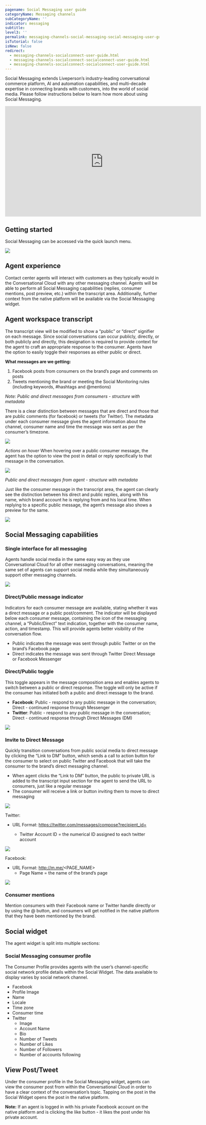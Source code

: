 ```yaml
---
pagename: Social Messaging user guide
categoryName: Messaging channels
subCategoryName: ''
indicator: messaging
subtitle:
level3: ''
permalink: messaging-channels-social-messaging-social-messaging-user-guide.html
isTutorial: false
isNew: false
redirect:
  - messaging-channels-socialconnect-user-guide.html
  - messaging-channels-socialconnect-socialconnect-user-guide.html
  - messaging-channels-socialconnect-socialconnect-user-guide.html
---
```

Social Messaging extends Liveperson’s industry-leading conversational commerce platform, AI and automation capabilities, and multi-decade expertise in connecting brands with customers, into the world of social media. Please follow instructions below to learn how more about using Social Messaging.

<iframe style="max-width: 750px;" src="https://player.vimeo.com/video/515803887?autoplay=1&loop=1&title=0&byline=0&portrait=0" width="640" height="360" frameborder="0" allow="autoplay; fullscreen" allowfullscreen></iframe>

## Getting started

Social Messaging can be accessed via the quick launch menu.

![](img/Quick_launch_man_workspace1.png)

## Agent experience

Contact center agents will interact with customers as they typically would in the Conversational Cloud with any other messaging channel. Agents will be able to perform all Social Messaging capabilities (replies, consumer mentions, post preview, etc.) within the transcript area. Additionally, further context from the native platform will be available via the Social Messaging widget.

## Agent workspace transcript

The transcript view will be modified to show a “public” or “direct” signifier on each message. Since social conversations can occur publicly, directly, or both publicly and directly, this designation is required to provide context for the agent to craft an appropriate response to the consumer. Agents have the option to easily toggle their responses as either public or direct.

**What messages are we getting:**
1. Facebook posts from consumers on the brand’s page and comments on posts 
2. Tweets mentioning the brand or meeting the Social Monitoring rules (including keywords, #hashtags and @mentions)

*Note: Public and direct messages from consumers - structure with metadata*

There is a clear distinction between messages that are direct and those that are public comments (for facebook) or tweets (for Twitter). The metadata under each consumer message gives the agent information about the channel, consumer name and time the message was sent as per the consumer’s timezone.

![](img/socialconnect-user-guide-new-1a.png) 

*Actions on hover*
When hovering over a public consumer message, the agent has the option to view the post in detail or reply specifically to that message in the conversation.

![](img/socialconnect-user-guide-new-2a.png) 

*Public and direct messages from agent - structure with metadata*

Just like the consumer message in the transcript area, the agent can clearly see the distinction between his direct and public replies, along with his name, which brand account he is replying from and his local time. When replying to a specific public message, the agent’s message also shows a preview for the same. 

![](img/socialconnect-user-guide-new-3a.png) 

## Social Messaging capabilities

### Single interface for all messaging

Agents handle social media in the same easy way as they use Conversational Cloud for all other messaging conversations, meaning the same set of agents can support social media while they simultaneously support other messaging channels. 

![](img/socialconnect-user-guide-new-4.png) 

### Direct/Public message indicator
Indicators for each consumer message are available, stating whether it was a direct message or a public post/comment. The indicator will be displayed below each consumer message, containing the icon of the messaging channel, a “Public/Direct” text indication, together with the consumer name, action, and timestamp. This will provide agents better visibility of the conversation flow.

* Public indicates the message was sent through public Twitter or on the brand’s Facebook page
* Direct indicates the message was sent through Twitter Direct Message or Facebook Messenger

### Direct/Public toggle
This toggle appears in the message composition area and enables agents to switch between a public or direct response. The toggle will only be active if the consumer has initiated both a public and direct message to the brand.
* **Facebook**: Public - respond to any public message in the conversation; Direct - continued response through Messenger
* **Twitter**: Public - respond to any public message in the conversation; Direct - continued response through Direct Messages (DM)

![](img/socialconnect-user-guide-new-5.png) 

### Invite to Direct Message
Quickly transition conversations from public social media to direct message by clicking the “Link to DM” button, which sends a call to action button for the consumer to select on public Twitter and Facebook that will take the consumer to the brand’s direct messaging channel.
* When agent clicks the “Link to DM” button, the public to private URL is added to the transcript input section for the agent to send the URL to consumers, just like a regular message
* The consumer will receive a link or button inviting them to move to direct messaging

![](img/socialconnect-user-guide-new-6.png) 

Twitter:

* URL Format: https://twitter.com/messages/compose?recipient_id=<Twitter Account ID>
  * Twitter Account ID = the numerical ID assigned to each twitter account

![](img/socialconnect-user-guide-12.png)

Facebook:

* URL Format: http://m.me/<PAGE_NAME>
  * Page Name = the name of the brand’s page

![](img/socialconnect-user-guide-14.png)
 
### Consumer mentions
Mention consumers with their Facebook name or Twitter handle directly or by using the @ button, and consumers will get notified in the native platform that they have been mentioned by the brand.

## Social widget

The agent widget is split into multiple sections:

### Social Messaging consumer profile

The Consumer Profile provides agents with the user’s channel-specific social network profile details within the Social Widget. The data available to display varies by social network channel.

  * Facebook
  * Profile Image
  * Name
  * Locale
  * Time zone
  * Consumer time
* Twitter
  * Image
  * Account Name
  * Bio
  * Number of Tweets
  * Number of Likes
  * Number of Followers
  * Number of accounts following

## View Post/Tweet
Under the consumer profile in the Social Messaging widget, agents can view the consumer post from within the Conversational Cloud in order to have a clear context of the conversation’s topic.
Tapping on the post in the Social Widget opens the post in the native platform. 

**Note:** If an agent is logged in with his private Facebook account on the native platform and is clicking the like button - it likes the post under his private account.




